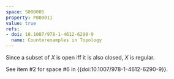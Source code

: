 ```yaml
---
space: S000005
property: P000011
value: true
refs:
- doi: 10.1007/978-1-4612-6290-9
  name: Counterexamples in Topology
---
```


Since a subset of $X$ is open iff it is also closed, $X$ is regular.

See item #2 for space #6 in {{doi:10.1007/978-1-4612-6290-9}}.
